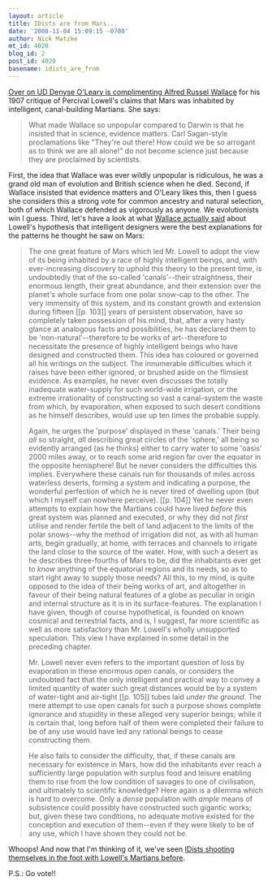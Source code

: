 ```yaml
---
layout: article
title: IDists are from Mars...
date: '2008-11-04 15:09:15 -0700'
author: Nick Matzke
mt_id: 4020
blog_id: 2
post_id: 4020
basename: idists_are_from
---
```

[Over on UD Denyse O'Leary is complimenting Alfred Russel Wallace](http://www.uncommondescent.com/intelligent-design/alfred-russel-wallace-on-why-mars-is-not-habitable/) for his 1907 critique of Percival Lowell's claims that Mars was inhabited by intelligent, canal-building Martians.  She says:

> What made Wallace so unpopular compared to Darwin is that he insisted that in science, evidence matters. Carl Sagan-style proclamations like "They're out there! How could we be so arrogant as to think we are all alone!" do not become science just because they are proclaimed by scientists.

First, the idea that Wallace was ever wildly unpopular is ridiculous, he was a grand old man of evolution and British science when he died.  Second, if Wallace insisted that evidence matters and O'Leary likes this, then I guess she considers this a strong vote for common ancestry and natural selection, both of which Wallace defended as vigorously as anyone.  We evolutionists win I guess.  Third, let's have a look at what [Wallace actually said](http://www.uncommondescent.com/intelligent-design/alfred-russel-wallace-on-why-mars-is-not-habitable/) about Lowell's hypothesis that intelligent designers were the best explanations for the patterns he thought he saw on Mars:

> The one great feature of Mars which led Mr. Lowell to adopt the view of its being inhabited by a race of highly intelligent beings, and, with ever-increasing discovery to uphold this theory to the present time, is undoubtedly that of the so-called 'canals'--their straightness, their enormous length, their great abundance, and their extension over the planet's whole surface from one polar snow-cap to the other. The very immensity of this system, and its constant growth and extension during fifteen \[\[p. 103\]\] years of persistent observation, have so completely taken possession of his mind, that, after a very hasty glance at analogous facts and possibilities, he has declared them to be 'non-natural'--therefore to be works of art--therefore to necessitate the presence of highly intelligent beings who have designed and constructed them. This idea has coloured or governed all his writings on the subject. The innumerable difficulties which it raises have been either ignored, or brushed aside on the flimsiest evidence. As examples, he never even discusses the totally inadequate water-supply for such world-wide irrigation, or the extreme irrationality of constructing so vast a canal-system the waste from which, by evaporation, when exposed to such desert conditions as he himself describes, would use up ten times the probable supply.
> 
> Again, he urges the 'purpose' displayed in these 'canals.' Their being _all_ so straight, _all_ describing great circles of the 'sphere,' all being so evidently arranged (as he thinks) either to carry water to some 'oasis' 2000 miles away, or to reach some arid region far over the equator in the opposite hemisphere! But he never considers the difficulties this implies. Everywhere these canals run for thousands of miles across waterless deserts, forming a system and indicating a purpose, the wonderful perfection of which he is never tired of dwelling upon (but which I myself can nowhere perceive). \[\[p. 104\]\] Yet he never even attempts to explain how the Martians could have lived _before_ this great system was planned and executed, or why they did not _first_ utilise and render fertile the belt of land adjacent to the limits of the polar snows--why the method of irrigation did not, as with all human arts, begin gradually, at home, with terraces and channels to irrigate the land close to the source of the water. How, with such a desert as he describes three-fourths of Mars to be, did the inhabitants ever get to _know_ anything of the equatorial regions and its needs, so as to start right away to supply those needs? All this, to my mind, is quite opposed to the idea of their being works of art, and altogether in favour of their being natural features of a globe as peculiar in origin and internal structure as it is in its surface-features. The explanation I have given, though of course hypothetical, is founded on known cosmical and terrestrial facts, and is, I suggest, far more scientific as well as more satisfactory than Mr. Lowell's wholly unsupported speculation. This view I have explained in some detail in the preceding chapter.
> 
> Mr. Lowell never even refers to the important question of loss by evaporation in these enormous open canals, or considers the undoubted fact that the only intelligent and practical way to convey a limited quantity of water such great distances would be by a system of water-tight and air-tight \[\[p. 105\]\] tubes laid _under the ground_. The mere attempt to use open canals for such a purpose shows complete ignorance and stupidity in these alleged very superior beings; while it is certain that, long before half of them were completed their failure to be of any use would have led any rational beings to cease constructing them.
> 
> He also fails to consider the difficulty, that, if these canals are necessary for existence in Mars, how did the inhabitants ever reach a sufficiently large population with surplus food and leisure enabling them to rise from the low condition of savages to one of civilisation, and ultimately to scientific knowledge? Here again is a dilemma which is hard to overcome. Only a _dense_ population with _ample_ means of subsistence could possibly have constructed such gigantic works; but, given these two conditions, no adequate motive existed for the conception and execution of them--even if they were likely to be of any use, which I have shown they could not be.

Whoops!  And now that I'm thinking of it, we've seen [IDists shooting themselves in the foot with Lowell's Martians before](/archives/2006/03/life-on-mars-th.html).

P.S.: Go vote!!
